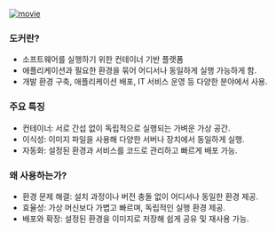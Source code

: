<p><a href="https://www.youtube.com/watch?v=tPjpcsgxgWc&amp;ab_channel=%EC%96%84%ED%8C%8D%ED%95%9C%EC%BD%94%EB%94%A9%EC%82%AC%EC%A0%84"><img alt="movie" src="https://img.youtube.com/vi/tPjpcsgxgWc/sddefault.jpg" /></a></p>
<h3 id="도커란">도커란?</h3>
<ul>
<li>소프트웨어를 실행하기 위한 컨테이너 기반 플랫폼</li>
<li>애플리케이션과 필요한 환경을 묶어 어디서나 동일하게 실행 가능하게 함.</li>
<li>개발 환경 구축, 애플리케이션 배포, IT 서비스 운영 등 다양한 분야에서 사용.</li>
</ul>
<h3 id="주요-특징">주요 특징</h3>
<ul>
<li>컨테이너: 서로 간섭 없이 독립적으로 실행되는 가벼운 가상 공간.</li>
<li>이식성: 이미지 파일을 사용해 다양한 서버나 장치에서 동일하게 실행.</li>
<li>자동화: 설정된 환경과 서비스를 코드로 관리하고 빠르게 배포 가능.</li>
</ul>
<h3 id="왜-사용하는가">왜 사용하는가?</h3>
<ul>
<li>환경 문제 해결: 설치 과정이나 버전 충돌 없이 어디서나 동일한 환경 제공.</li>
<li>효율성: 가상 머신보다 가볍고 빠르며, 독립적인 실행 환경 제공.</li>
<li>배포와 확장: 설정된 환경을 이미지로 저장해 쉽게 공유 및 재사용 가능.</li>
</ul>